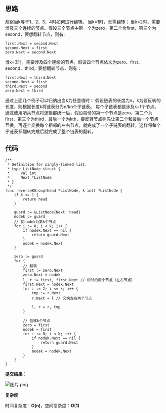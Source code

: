 ## 思路
观察当k等于1、2、3、4时如何进行翻转。
当k=1时，无需翻转；
当k=2时，需要涉及三个连续的节点。假设三个节点中第一个为zero，第二个为first，第三个为second，要想翻转节点，则有:
```golang
first.Next = second.Next
second.Next = first
zero.Next = second.Next
```
当k=3时，需要涉及四个连续的节点。假设四个节点依次为zero、first、second、third，要想翻转节点，则有：
```golang
first.Next = third.Next
second.Next = first
third.Next = second
zero.Next = third
```
通过上面几个例子可以归纳出当k为任意值时：
假设链表的长度为n，k为要反转的长度，则根据长度k将链表分为n/kn个子链表。
每个子链表都是涉及k+1个节点。
通过使用哨兵节点将逻辑都统一后，假设每份的第一个节点是zero，第二个为first，第三个为third，最后一个为kth，要反转节点则先让第二个和最后一个节点互换，再逐个交换每个相邻的左右节点，就完成了一个子链表的翻转。这样将每个子链表都翻转完成后就完成了整个链表的翻转。

## 代码
```golang
/**
 * Definition for singly-linked list.
 * type ListNode struct {
 *     Val int
 *     Next *ListNode
 * }
 */
func reverseKGroup(head *ListNode, k int) *ListNode {
	if k <= 1 {
		return head
	}

	guard := &ListNode{Next: head}
	nodek := guard
	// 使nodek为第k个节点
	for i := 0; i < k; i++ {
		if nodek.Next == nil {
			return guard.Next
		}
		nodek = nodek.Next
	}

	zero := guard
	for {
		// 翻转
		first := zero.Next
		zero.Next = nodek
		l, r := first, first.Next // 相邻的两个节点（左右节点）
		first.Next = nodek.Next
		for i := 2; i <= k; i++ {
			tmp := r.Next
			r.Next = l // 交换左右两个节点

			l, r = r, tmp
		}

		// 位移k个节点
		zero = first
		nodek = first
		for i := 0; i < k; i++ {
			if nodek.Next == nil {
				return guard.Next
			}
			nodek = nodek.Next
		}
	}
}
```
**提交结果：**

![图片.png](https://pic.leetcode-cn.com/3fe92a74a2cc35c0e19005b11280b773346a388bf88fdb5854357b6a153e5d64-%E5%9B%BE%E7%89%87.png)

**复杂度**

时间复杂度：**O(n)**，空间复杂度：**O(1)**


